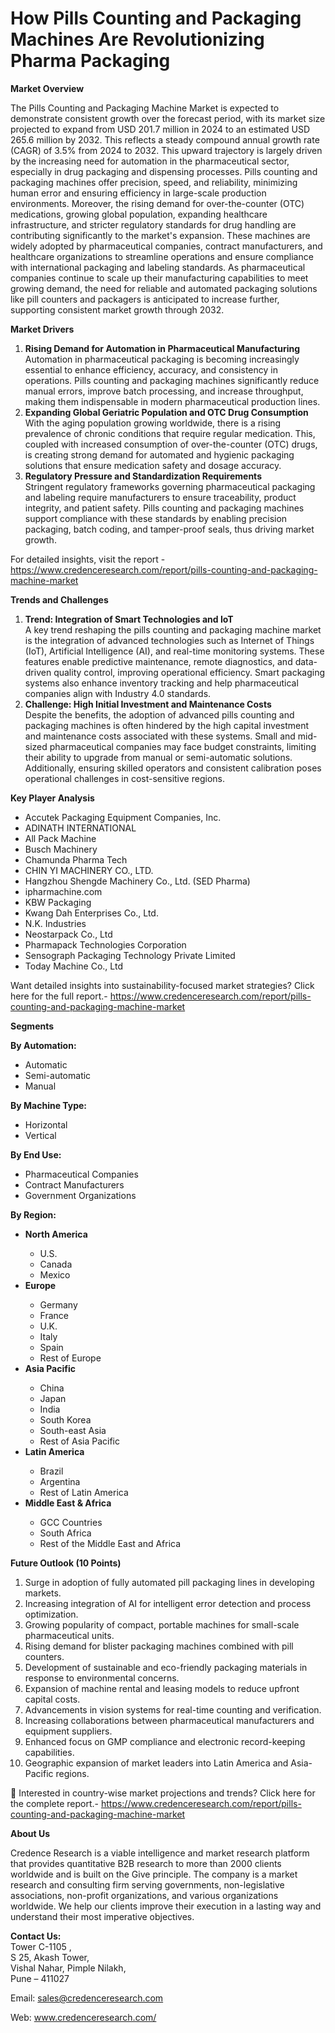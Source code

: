 # How Pills Counting and Packaging Machines Are Revolutionizing Pharma Packaging


<p><strong>Market Overview</strong></p>
<p>The Pills Counting and Packaging Machine Market is expected to demonstrate consistent growth over the forecast period, with its market size projected to expand from USD 201.7 million in 2024 to an estimated USD 265.6 million by 2032. This reflects a steady compound annual growth rate (CAGR) of 3.5% from 2024 to 2032. This upward trajectory is largely driven by the increasing need for automation in the pharmaceutical sector, especially in drug packaging and dispensing processes. Pills counting and packaging machines offer precision, speed, and reliability, minimizing human error and ensuring efficiency in large-scale production environments. Moreover, the rising demand for over-the-counter (OTC) medications, growing global population, expanding healthcare infrastructure, and stricter regulatory standards for drug handling are contributing significantly to the market's expansion. These machines are widely adopted by pharmaceutical companies, contract manufacturers, and healthcare organizations to streamline operations and ensure compliance with international packaging and labeling standards. As pharmaceutical companies continue to scale up their manufacturing capabilities to meet growing demand, the need for reliable and automated packaging solutions like pill counters and packagers is anticipated to increase further, supporting consistent market growth through 2032.</p>
<p><strong>Market Drivers</strong></p>
<ol>
<li><strong> Rising Demand for Automation in Pharmaceutical Manufacturing</strong><br /> Automation in pharmaceutical packaging is becoming increasingly essential to enhance efficiency, accuracy, and consistency in operations. Pills counting and packaging machines significantly reduce manual errors, improve batch processing, and increase throughput, making them indispensable in modern pharmaceutical production lines.</li>
<li><strong> Expanding Global Geriatric Population and OTC Drug Consumption</strong><br /> With the aging population growing worldwide, there is a rising prevalence of chronic conditions that require regular medication. This, coupled with increased consumption of over-the-counter (OTC) drugs, is creating strong demand for automated and hygienic packaging solutions that ensure medication safety and dosage accuracy.</li>
<li><strong> Regulatory Pressure and Standardization Requirements</strong><br /> Stringent regulatory frameworks governing pharmaceutical packaging and labeling require manufacturers to ensure traceability, product integrity, and patient safety. Pills counting and packaging machines support compliance with these standards by enabling precision packaging, batch coding, and tamper-proof seals, thus driving market growth.</li>
</ol>
<p>For detailed insights, visit the report - <a href="https://www.credenceresearch.com/report/pills-counting-and-packaging-machine-market">https://www.credenceresearch.com/report/pills-counting-and-packaging-machine-market</a></p>
<p><strong>Trends and Challenges</strong></p>
<ol>
<li><strong> Trend: Integration of Smart Technologies and IoT</strong><br /> A key trend reshaping the pills counting and packaging machine market is the integration of advanced technologies such as Internet of Things (IoT), Artificial Intelligence (AI), and real-time monitoring systems. These features enable predictive maintenance, remote diagnostics, and data-driven quality control, improving operational efficiency. Smart packaging systems also enhance inventory tracking and help pharmaceutical companies align with Industry 4.0 standards.</li>
<li><strong> Challenge: High Initial Investment and Maintenance Costs</strong><br /> Despite the benefits, the adoption of advanced pills counting and packaging machines is often hindered by the high capital investment and maintenance costs associated with these systems. Small and mid-sized pharmaceutical companies may face budget constraints, limiting their ability to upgrade from manual or semi-automatic solutions. Additionally, ensuring skilled operators and consistent calibration poses operational challenges in cost-sensitive regions.</li>
</ol>
<p><strong>Key Player Analysis</strong></p>
<ul>
<li>Accutek Packaging Equipment Companies, Inc.</li>
<li>ADINATH INTERNATIONAL</li>
<li>All Pack Machine</li>
<li>Busch Machinery</li>
<li>Chamunda Pharma Tech</li>
<li>CHIN YI MACHINERY CO., LTD.</li>
<li>Hangzhou Shengde Machinery Co., Ltd. (SED Pharma)</li>
<li>ipharmachine.com</li>
<li>KBW Packaging</li>
<li>Kwang Dah Enterprises Co., Ltd.</li>
<li>N.K. Industries</li>
<li>Neostarpack Co., Ltd</li>
<li>Pharmapack Technologies Corporation</li>
<li>Sensograph Packaging Technology Private Limited</li>
<li>Today Machine Co., Ltd</li>
</ul>
<p>Want detailed insights into sustainability-focused market strategies? Click here for the full report.- <a href="https://www.credenceresearch.com/report/pills-counting-and-packaging-machine-market">https://www.credenceresearch.com/report/pills-counting-and-packaging-machine-market</a></p>
<p><strong>Segments</strong></p>
<p><strong>By Automation:</strong></p>
<ul>
<li>Automatic</li>
<li>Semi-automatic</li>
<li>Manual</li>
</ul>
<p><strong>By Machine Type:</strong></p>
<ul>
<li>Horizontal</li>
<li>Vertical</li>
</ul>
<p><strong>By End Use:</strong></p>
<ul>
<li>Pharmaceutical Companies</li>
<li>Contract Manufacturers</li>
<li>Government Organizations</li>
</ul>
<p><strong>By Region:</strong></p>
<ul>
<li><strong>North America</strong></li>
<ul>
<li>U.S.</li>
<li>Canada</li>
<li>Mexico</li>
</ul>
<li><strong>Europe</strong></li>
<ul>
<li>Germany</li>
<li>France</li>
<li>U.K.</li>
<li>Italy</li>
<li>Spain</li>
<li>Rest of Europe</li>
</ul>
<li><strong>Asia Pacific</strong></li>
<ul>
<li>China</li>
<li>Japan</li>
<li>India</li>
<li>South Korea</li>
<li>South-east Asia</li>
<li>Rest of Asia Pacific</li>
</ul>
<li><strong>Latin America</strong></li>
<ul>
<li>Brazil</li>
<li>Argentina</li>
<li>Rest of Latin America</li>
</ul>
<li><strong>Middle East &amp; Africa</strong></li>
<ul>
<li>GCC Countries</li>
<li>South Africa</li>
<li>Rest of the Middle East and Africa</li>
</ul>
</ul>
<p><strong>Future Outlook (10 Points)</strong></p>
<ol>
<li>Surge in adoption of fully automated pill packaging lines in developing markets.</li>
<li>Increasing integration of AI for intelligent error detection and process optimization.</li>
<li>Growing popularity of compact, portable machines for small-scale pharmaceutical units.</li>
<li>Rising demand for blister packaging machines combined with pill counters.</li>
<li>Development of sustainable and eco-friendly packaging materials in response to environmental concerns.</li>
<li>Expansion of machine rental and leasing models to reduce upfront capital costs.</li>
<li>Advancements in vision systems for real-time counting and verification.</li>
<li>Increasing collaborations between pharmaceutical manufacturers and equipment suppliers.</li>
<li>Enhanced focus on GMP compliance and electronic record-keeping capabilities.</li>
<li>Geographic expansion of market leaders into Latin America and Asia-Pacific regions.</li>
</ol>
<p>📌 Interested in country-wise market projections and trends? Click here for the complete report.- <a href="https://www.credenceresearch.com/report/pills-counting-and-packaging-machine-market">https://www.credenceresearch.com/report/pills-counting-and-packaging-machine-market</a></p>
<p><strong>About Us</strong></p>
<p>Credence Research is a viable intelligence and market research platform that provides quantitative B2B research to more than 2000 clients worldwide and is built on the Give principle. The company is a market research and consulting firm serving governments, non-legislative associations, non-profit organizations, and various organizations worldwide. We help our clients improve their execution in a lasting way and understand their most imperative objectives.</p>
<p><strong>Contact Us:</strong><br /> Tower C-1105 ,<br /> S 25, Akash Tower,<br /> Vishal Nahar, Pimple Nilakh,<br /> Pune &ndash; 411027</p>
<p>Email: <a href="mailto:sales@credenceresearch.com">sales@credenceresearch.com</a></p>
<p>Web: <a href="http://www.credenceresearch.com/">www.credenceresearch.com/</a></p>
